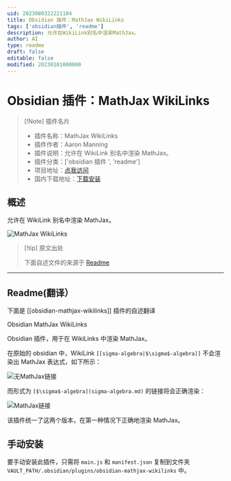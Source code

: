```yaml
---
uid: 2023080322221104
title: Obsidian 插件：MathJax WikiLinks
tags: ['obsidian插件', 'readme']
description: 允许在WikiLink别名中渲染MathJax。
author: AI
type: readme
draft: false
editable: false
modified: 20230101000000
---
```


# Obsidian 插件：MathJax WikiLinks

> [!Note] 插件名片
> - 插件名称：MathJax WikiLinks
> - 插件作者：Aaron Manning
> - 插件说明：允许在 WikiLink 别名中渲染 MathJax。
> - 插件分类：['obsidian 插件 ', 'readme']
> - 项目地址：[点我访问](https://github.com/aaron-jack-manning/obsidian-mathjax-wikilinks)
> - 国内下载地址：[下载安装](https://pkmer.cn/products/plugin/pluginMarket/?obsidian-mathjax-wikilinks)

## 概述

允许在 WikiLink 别名中渲染 MathJax。

![MathJax WikiLinks](https://cdn.pkmer.cn/covers/obsidian-mathjax-wikilinks.png!pkmer)

> [!tip] 原文出处
>
>下面自述文件的来源于 [Readme](https://ghproxy.net/https://raw.githubusercontent.com/aaron-jack-manning/obsidian-mathjax-wikilinks/master/README.md)

---

## Readme(翻译）

下面是 [[obsidian-mathjax-wikilinks]] 插件的自述翻译

Obsidian MathJax WikiLinks

Obsidian 插件，用于在 WikiLinks 中渲染 MathJax。

在原始的 obsidian 中，WikiLink `[[sigma-algebra|$\sigma$-algebra]]` 不会渲染出 MathJax 表达式，如下所示：

![无MathJax链接](no-mathjax-link.png)

而形式为 `[$\sigma$-algebra](sigma-algebra.md)` 的链接将会正确渲染：

![MathJax链接](mathjax-link.png)

该插件统一了这两个版本，在第一种情况下正确地渲染 MathJax。

## 手动安装

要手动安装此插件，只需将 `main.js` 和 `manifest.json` 复制到文件夹 `VAULT_PATH/.obsidian/plugins/obsidian-mathjax-wikilinks` 中。
